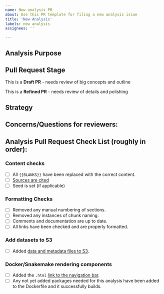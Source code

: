 ```yaml
---
name: New analysis PR
about: Use this PR template for filing a new analysis issue
title: 'New Analysis'
labels: new analysis
assignees: ''

---
```


## Analysis Purpose

<!-- What new analysis issue(s) does your PR address? -->

## Pull Request Stage

<!-- Delete one of these to let the reviewer know what stage this analysis example is at -->

This is a **Draft PR** - needs review of big concepts and outline

This is a **Refined PR** - needs review of details and polishing

<!-- In the case of the Refined PR, link the draft PR here -->

## Strategy

<!-- What was your strategy for this new or edited analysis? -->

<!-- Is there anything you found out in implementation that required you to shift strategies from what was originally discussed? -->

## Concerns/Questions for reviewers:

<!-- Are there any items you would like the reviewer to take an extra close look? -->

<!-- Any results that don't quite make sense? -->

<!-- Anywhere that you are unsure about wording or how to guide the user? -->

## Analysis Pull Request Check List (roughly in order):

### Content checks
* [ ] All `{{BLANKS}}` have been replaced with the correct content.
* [ ] [Sources are cited](https://github.com/AlexsLemonade/refinebio-examples/blob/master/CONTRIBUTING.md#citing-sources-in-text)
* [ ] Seed is set (if applicable)

### Formatting Checks
* [ ] Removed any manual numbering of sections.
* [ ] Removed any instances of chunk naming.
* [ ] Comments and documentation are up to date.
* [ ] All links have been checked and are properly formatted.

### Add datasets to S3
* [ ] Added [data and metadata files to S3](https://github.com/AlexsLemonade/refinebio-examples/blob/master/CONTRIBUTING.md#adding-datasets-to-the-S3-bucket).

### Docker/Snakemake rendering components
* [ ] Added the `.html` [link to the navigation bar](https://github.com/AlexsLemonade/refinebio-examples/blob/master/CONTRIBUTING.md#add-new-analyses-to-the-navbar).
* [ ] Any not yet added packages needed for this analysis have been added to the Dockerfile and it successfully builds.
